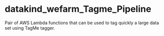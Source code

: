 # datakind_wefarm_Tagme_Pipeline
Pair of AWS Lambda functions that can be used to tag quickly a large data set using TagMe tagger. 
